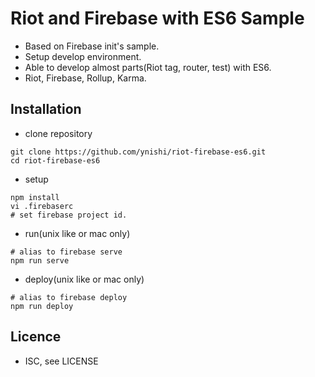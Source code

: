 # Riot and Firebase with ES6 Sample

* Based on Firebase init's sample.
* Setup develop environment. 
* Able to develop almost parts(Riot tag, router, test) with ES6. 
* Riot, Firebase, Rollup, Karma.

## Installation

* clone repository
```
git clone https://github.com/ynishi/riot-firebase-es6.git 
cd riot-firebase-es6
```
* setup 
```
npm install
vi .firebaserc
# set firebase project id.
```
* run(unix like or mac only)
```
# alias to firebase serve
npm run serve
```
* deploy(unix like or mac only)
```
# alias to firebase deploy
npm run deploy
```

## Licence

* ISC, see LICENSE 
